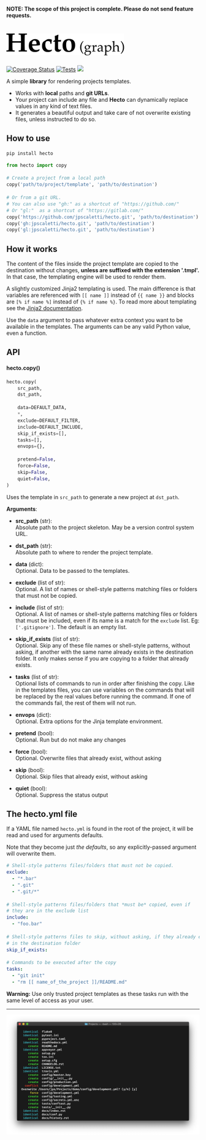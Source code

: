 **NOTE: The scope of this project is complete. Please do not send feature requests.**

# ![Hecto(graph)](https://github.com/jpscaletti/hecto/raw/master/hecto.png)

[![Coverage Status](https://coveralls.io/repos/github/jpscaletti/hecto/badge.svg?branch=master)](https://coveralls.io/github/jpscaletti/hecto?branch=master) [![Tests](https://travis-ci.org/jpscaletti/hecto.svg?branch=master)](https://travis-ci.org/jpscaletti/hecto/) [![](https://img.shields.io/pypi/pyversions/hecto.svg)](https://pypi.python.org/pypi/hecto)

A simple **library** for rendering projects templates.

* Works with **local** paths and **git URLs**.
* Your project can include any file and **Hecto** can dynamically replace values in any kind of text files.
* It generates a beautiful output and take care of not overwrite existing files, unless instructed to do so.


## How to use

```bash
pip install hecto
```

```python
from hecto import copy

# Create a project from a local path
copy('path/to/project/template', 'path/to/destination')

# Or from a git URL.
# You can also use "gh:" as a shortcut of "https://github.com/"
# Or "gl:"  as a shortcut of "https://gitlab.com/"
copy('https://github.com/jpscaletti/hecto.git', 'path/to/destination')
copy('gh:jpscaletti/hecto.git', 'path/to/destination')
copy('gl:jpscaletti/hecto.git', 'path/to/destination')

```

## How it works

The content of the files inside the project template are copied to the destination
without changes, **unless are suffixed with the extension '.tmpl'.**
In that case, the templating engine will be used to render them.

A slightly customized Jinja2 templating is used. The main difference is
that variables are referenced with ``[[ name ]]`` instead of
``{{ name }}`` and blocks are ``[% if name %]`` instead of
``{% if name %}``. To read more about templating see the [Jinja2
documentation](http://jinja.pocoo.org/docs>).

Use the `data` argument to pass whatever extra context you want to be available
in the templates. The arguments can be any valid Python value, even a
function.


## API

#### hecto.copy()

```python
hecto.copy(
    src_path,
    dst_path,

    data=DEFAULT_DATA,
    *,
    exclude=DEFAULT_FILTER,
    include=DEFAULT_INCLUDE,
    skip_if_exists=[],
    tasks=[],
    envops={},

    pretend=False,
    force=False,
    skip=False,
    quiet=False,
)
```

Uses the template in `src_path` to generate a new project at `dst_path`.

**Arguments**:

- **src_path** (str):<br>
    Absolute path to the project skeleton. May be a version control system URL.

- **dst_path** (str):<br>
    Absolute path to where to render the project template.

- **data** (dict):<br>
    Optional. Data to be passed to the templates.

- **exclude** (list of str):<br>
    Optional. A list of names or shell-style patterns matching files or folders
    that must not be copied.

- **include** (list of str):<br>
    Optional. A list of names or shell-style patterns matching files or folders that must be included, even if its name is a match for the `exclude` list. Eg: `['.gitignore']`.
    The default is an empty list.

- **skip_if_exists** (list of str):<br>
    Optional. Skip any of these file names or shell-style patterns, without asking, if another with the same name already exists in the destination folder.
    It only makes sense if you are copying to a folder that already exists.

- **tasks** (list of str):<br>
    Optional lists of commands to run in order after finishing the copy.
    Like in the templates files, you can use variables on the commands that will be replaced by the real values before running the command.
    If one of the commands fail, the rest of them will not run.

- **envops** (dict):<br>
    Optional. Extra options for the Jinja template environment.

- **pretend** (bool):<br>
    Optional. Run but do not make any changes

- **force** (bool):<br>
    Optional. Overwrite files that already exist, without asking

- **skip** (bool):<br>
    Optional. Skip files that already exist, without asking

- **quiet** (bool):<br>
    Optional. Suppress the status output


## The hecto.yml file

If a YAML file named `hecto.yml` is found in the root of the project, it will be read and used for arguments defaults.

Note that they become just _the defaults_, so any explicitly-passed argument will overwrite them.

```yaml
# Shell-style patterns files/folders that must not be copied.
exclude:
  - "*.bar"
  - ".git"
  - ".git/*"

# Shell-style patterns files/folders that *must be* copied, even if
# they are in the exclude list
include:
  - "foo.bar"

# Shell-style patterns files to skip, without asking, if they already exists
# in the destination folder
skip_if_exists:

# Commands to be executed after the copy
tasks:
  - "git init"
  - "rm [[ name_of_the_project ]]/README.md"

```

**Warning:** Use only trusted project templates as these tasks run with the
same level of access as your user.

---

![Sample output](https://github.com/jpscaletti/hecto/raw/master/output.png)
